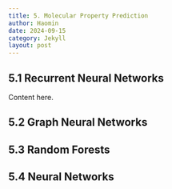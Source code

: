 ```yaml
---
title: 5. Molecular Property Prediction
author: Haomin
date: 2024-09-15
category: Jekyll
layout: post
---
```


5.1 Recurrent Neural Networks
-------------
Content here.

5.2 Graph Neural Networks
-------------

5.3 Random Forests
-------------

5.4  Neural Networks
-------------
